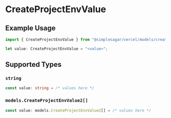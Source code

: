 # CreateProjectEnvValue

## Example Usage

```typescript
import { CreateProjectEnvValue } from "@simplesagar/vercel/models/createprojectenvop.js";

let value: CreateProjectEnvValue = "<value>";
```

## Supported Types

### `string`

```typescript
const value: string = /* values here */
```

### `models.CreateProjectEnvValue2[]`

```typescript
const value: models.CreateProjectEnvValue2[] = /* values here */
```

